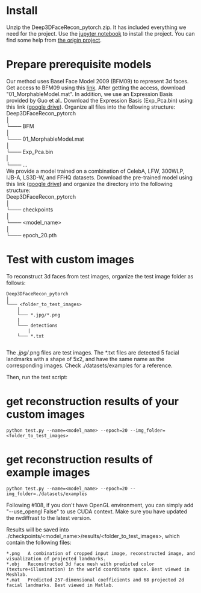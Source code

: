 # Install
Unzip the Deep3DFaceRecon_pytorch.zip. It has included everything we need for the project. 
Use the [jupyter notebook](https://github.com/ProgrammerManstein/Deep3DFaceRecon_pytorch/blob/master/notebook/3dre.ipynb) to install the project.
You can find some help from [the origin project](https://github.com/sicxu/Deep3DFaceRecon_pytorch).  
# Prepare prerequisite models
Our method uses Basel Face Model 2009 (BFM09) to represent 3d faces. Get access to BFM09 using this [link](https://drive.google.com/file/d/1bw5Xf8C12pWmcMhNEu6PtsYVZkVucEN6/view?usp=sharing). After getting the access, download "01_MorphableModel.mat". In addition, we use an Expression Basis provided by Guo et al.. Download the Expression Basis (Exp_Pca.bin) using this link ([google drive](https://drive.google.com/file/d/1bw5Xf8C12pWmcMhNEu6PtsYVZkVucEN6/view?usp=sharing)). Organize all files into the following structure:  
Deep3DFaceRecon_pytorch  
│  
└─── BFM  
    │  
    └─── 01_MorphableModel.mat  
    │  
    └─── Exp_Pca.bin  
    |  
    └─── ...  
We provide a model trained on a combination of CelebA, LFW, 300WLP, IJB-A, LS3D-W, and FFHQ datasets. Download the pre-trained model using this link ([google drive](https://faces.dmi.unibas.ch/bfm/main.php?nav=1-2&id=downloads)) and organize the directory into the following structure:  
Deep3DFaceRecon_pytorch  
│  
└─── checkpoints  
    │  
    └─── <model_name>  
        │  
        └─── epoch_20.pth  
	
# Test with custom images  
To reconstruct 3d faces from test images, organize the test image folder as follows:  

```  
Deep3DFaceRecon_pytorch  
│  
└─── <folder_to_test_images>  
    │  
    └─── *.jpg/*.png  
    |  
    └─── detections  
        |  
	└─── *.txt  
    
```
The *.jpg/*.png files are test images. The *.txt files are detected 5 facial landmarks with a shape of 5x2, and have the same name as the corresponding images. Check ./datasets/examples for a reference.  

Then, run the test script:  

# get reconstruction results of your custom images  

```
python test.py --name=<model_name> --epoch=20 --img_folder=<folder_to_test_images>  
```

# get reconstruction results of example images  
```
python test.py --name=<model_name> --epoch=20 --img_folder=./datasets/examples  
```
Following #108, if you don't have OpenGL environment, you can simply add "--use_opengl False" to use CUDA context. Make sure you have updated the nvdiffrast to the latest version.  

Results will be saved into ./checkpoints/<model_name>/results/<folder_to_test_images>, which contain the following files:  

```
*.png	A combination of cropped input image, reconstructed image, and visualization of projected landmarks.  
*.obj	Reconstructed 3d face mesh with predicted color (texture+illumination) in the world coordinate space. Best viewed in Meshlab.  
*.mat	Predicted 257-dimensional coefficients and 68 projected 2d facial landmarks. Best viewed in Matlab.  
```
